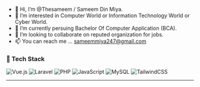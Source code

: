 - 👋 Hi, I’m @Thesameem / Sameem Din Miya.
- 👀 I’m interested in Computer World or Information  Technology World or Cyber World.
- 🌱 I’m currently persuing Bachelor Of Computer Application (BCA).
- 💞️ I’m looking to collaborate on reputed organization for jobs.
- 📫 You can reach me ... sameemmiya247@gmail.com

### 🔧 Tech Stack

![Vue.js](https://img.shields.io/badge/-Vue.js-4FC08D?logo=vue.js&logoColor=white)
![Laravel](https://img.shields.io/badge/-Laravel-F55247?logo=laravel&logoColor=white)
![PHP](https://img.shields.io/badge/-PHP-777BB4?logo=php&logoColor=white)
![JavaScript](https://img.shields.io/badge/-JavaScript-F7DF1E?logo=javascript&logoColor=black)
![MySQL](https://img.shields.io/badge/-MySQL-4479A1?logo=mysql&logoColor=white)
![TailwindCSS](https://img.shields.io/badge/-TailwindCSS-38B2AC?logo=tailwind-css&logoColor=white)

---
<!---
Thesameem/Thesameem is a ✨ special ✨ repository because its `README.md` (this file) appears on your GitHub profile.
You can click the Preview link to take a look at your changes.
--->
